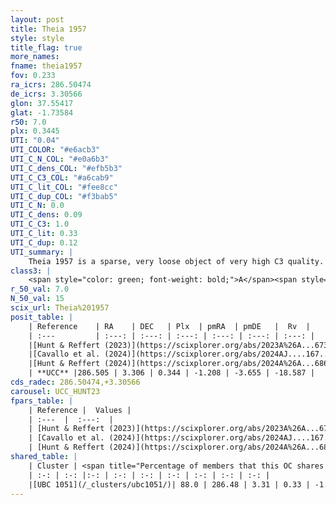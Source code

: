 ```yaml
---
layout: post
title: Theia 1957
style: style
title_flag: true
more_names: 
fname: theia1957
fov: 0.233
ra_icrs: 286.50474
de_icrs: 3.30566
glon: 37.55417
glat: -1.73584
r50: 7.0
plx: 0.3445
UTI: "0.04"
UTI_COLOR: "#e6acb3"
UTI_C_N_COL: "#e0a6b3"
UTI_C_dens_COL: "#efb5b3"
UTI_C_C3_COL: "#a6cab9"
UTI_C_lit_COL: "#fee8cc"
UTI_C_dup_COL: "#f3bab5"
UTI_C_N: 0.0
UTI_C_dens: 0.09
UTI_C_C3: 1.0
UTI_C_lit: 0.33
UTI_C_dup: 0.12
UTI_summary: |
    Theia 1957 is a sparse, very loose object of very high C3 quality. It was recently reported in the literature.<br><br><span style="color: #99180f; font-weight: bold;">Warning: </span>This is likely a duplicate object, which shares a large percentage of members with at least one previously reported entry.<br><br><span style="color: #99180f; font-weight: bold;">Warning: </span>contains less than 25 stars with <i>P>0.5</i> estimated.
class3: |
    <span style="color: green; font-weight: bold;">A</span><span style="color: green; font-weight: bold;">A</span>
r_50_val: 7.0
N_50_val: 15
scix_url: Theia%201957
posit_table: |
    | Reference    | RA    | DEC   | Plx  | pmRA  | pmDE   |  Rv  |
    | :---         | :---: | :---: | :---: | :---: | :---: | :---: |
    |[Hunt & Reffert (2023)](https://scixplorer.org/abs/2023A%26A...673A.114H) | 286.556 | 3.342 | 0.329 | -1.223 | -3.673 | 5.696 |
    |[Cavallo et al. (2024)](https://scixplorer.org/abs/2024AJ....167...12C) | 286.502 | 3.328 | 0.332 | -- | -- | -- |
    |[Hunt & Reffert (2024)](https://scixplorer.org/abs/2024A%26A...686A..42H) | 286.556 | 3.342 | 0.329 | -1.223 | -3.673 | 5.696 |
    | **UCC** |286.505 | 3.306 | 0.344 | -1.208 | -3.655 | -18.587 | 
cds_radec: 286.50474,+3.30566
carousel: UCC_HUNT23
fpars_table: |
    | Reference |  Values |
    | :---  |  :---:  |
    | [Hunt & Reffert (2023)](https://scixplorer.org/abs/2023A%26A...673A.114H) | `AV50=2.522, diffAV50=2.503, MOD50=12.082, logAge50=7.444` |
    | [Cavallo et al. (2024)](https://scixplorer.org/abs/2024AJ....167...12C) | `AV50=2.61, dMod50=12.16, logAge50=7.36, [Fe/H]50=0.41` |
    | [Hunt & Reffert (2024)](https://scixplorer.org/abs/2024A%26A...686A..42H) | `MassJ=1179.96` |
shared_table: |
    | Cluster | <span title="Percentage of members that this OC shares with the ones listed">%</span>   | RA   | DEC   | Plx   | pmRA  | pmDE  | Rv | UTI |
    | :-: | :-: |:-: | :-: | :-: | :-: | :-: | :-: | :-: |
    |[UBC 1051](/_clusters/ubc1051/)| 88.0 | 286.48 | 3.31 | 0.33 | -1.18 | -3.64 | -9.26 |0.37 |
---
```

